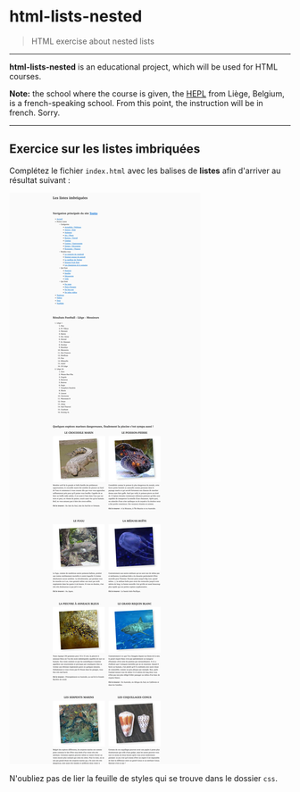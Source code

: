 # html-lists-nested

> HTML exercise about nested lists

* * *

**html-lists-nested** is an educational project, which will be used for HTML courses.

**Note:** the school where the course is given, the [HEPL](http://www.provincedeliege.be/hauteecole) from Liège, Belgium, is a french-speaking school. From this point, the instruction will be in french. Sorry.

* * *

## Exercice sur les listes imbriquées

Complétez le fichier `index.html` avec les balises de **listes** afin d'arriver au résultat suivant :

![Résultat attendu](./rendu.webp)

N'oubliez pas de lier la feuille de styles qui se trouve dans le dossier `css`.
